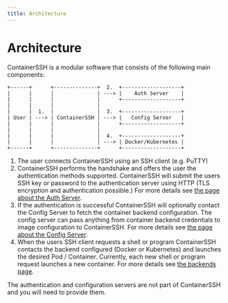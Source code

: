 ```yaml
---
title: Architecture
---
```


<h1>Architecture</h1>

ContainerSSH is a modular software that consists of the following main components:

```
+------+      +--------------+  2.  +-------------------+
|      |      |              | ---> |    Auth Server    |
|      |      |              |      +-------------------+
|      |      |              |
|      |  1.  |              |  3.  +-------------------+
| User | ---> | ContainerSSH | ---> |   Config Server   |
|      |      |              |      +-------------------+
|      |      |              |
|      |      |              |  4.  +-------------------+
|      |      |              | ---> | Docker/Kubernetes |
+------+      +--------------+      +-------------------+
```

1. The user connects ContainerSSH using an SSH client (e.g. PuTTY)
2. ContainerSSH performs the handshake and offers the user the authentication methods supported. ContainerSSH will submit the users SSH key or password to the authentication server using HTTP (TLS encryption and authentication possible.) For more details see [the page about the Auth Server](authserver.md).
3. If the authentication is successful ContainerSSH will optionally contact the Config Server to fetch the container backend configuration. The config server can pass anything from container backend credentials to image configuration to ContainerSSH. For more details see [the page about the Config Server](../reference/configserver.md).
4. When the users SSH client requests a shell or program ContainerSSH contacts the backend configured (Docker or Kubernetes) and launches the desired Pod / Container. Currently, each new shell or program request launches a new container. For more details see [the backends page](backends/).

The authentication and configuration servers are not part of ContainerSSH and you will need to provide them.
